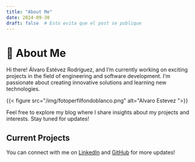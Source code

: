 ```yaml
---
title: "About Me"
date: 2024-09-30
draft: false  # Esto evita que el post se publique
---
```


# 👋 About Me

Hi there!  Álvaro Estévez Rodríguez, and I’m currently working on exciting projects in the field of engineering and software development. I’m passionate about creating innovative solutions and learning new technologies.


{{< figure src="/img/fotoperfilfondoblanco.png" alt="Alvaro Estevez ">}}

Feel free to explore my blog where I share insights about my projects and interests. Stay tuned for updates!

## Current Projects


You can connect with me on [LinkedIn](https://www.linkedin.com/in/alvaroesro/) and [GitHub](https://github.com/AlvaroEsRo) for more updates!
